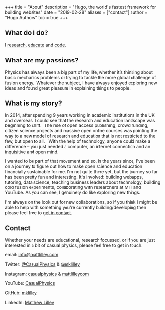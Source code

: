 +++
title = "About"
description = "Hugo, the world's fastest framework for building websites"
date = "2019-02-28"
aliases = ["contact"]
author = "Hugo Authors"
toc = true
+++


## What do I do?

I [research](https://mattlilley.com/research), [educate](https://mattlilley.com/education) and [code](https://mattlilley.com/code).

## What are my passions?

Physics has always been a big part of my life, whether it’s thinking about basic mechanics problems or trying to tackle the more global challenge of fusion energy.  Whatever the subject, I have always enjoyed exploring new ideas and found great pleasure in explaining things to people.

## What is my story?

In 2014, after spending 9 years working in academic institutions in the UK and overseas, I could see that the research and education landscape was beginning to shift.  The rise of open access publishing, crowd funding, citizen science projects and massive open online courses was pointing the way to a new model of research and education that is not restricted to the few, but open to all.   With the help of technology, anyone could make a difference – you just needed a computer, an internet connection and an inquisitive and open mind.

I wanted to be part of that movement and so, in the years since, I've been on a journey to figure out how to make open science and education financially sustainable for me. I'm not quite there yet, but the journey so far has been pretty fun and interesting. It's involved: building webapps, tutoring, data science, teaching business leaders about technology, building cold fusion experiments, collaborating with researchers at MIT and YouTube. As you can see, I genuinely do like exploring new things.

I'm always on the look out for new collaborations, so if you think I might be able to help with something you're currently building/developing then please feel free to [get in contact](https://mattlilley.com/contact).

## Contact

Whether your needs are educational, research focussed, or if you are just interested in a bit of casual physics, please feel free to get in touch.

email: [info@mattlilley.com](mailto:info@mattlilley.com)

Twitter: [@CasualPhysics](https://twitter.com/CasualPhysics) & [@mklilley](https://twitter.com/mklilley)

Instagram: [casualphysics](https://instagram.com/casualphysics) & [mattlilleycom](https://instagram.com/mattlilleycom)

YouTube: [CasualPhysics](https://www.youtube.com/CasualPhysics)

GitHub: [mklilley](https://github.com/mklilley/)

LinkedIn: [Matthew Lilley](https://www.linkedin.com/in/matthew-lilley/)